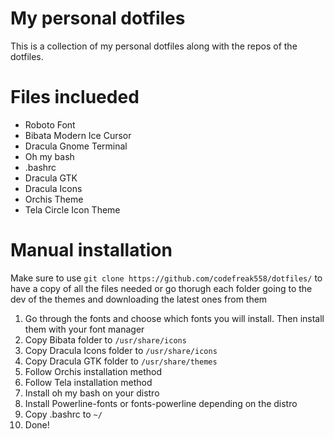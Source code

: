 # My personal dotfiles

This is a collection of my personal dotfiles along with the repos of the dotfiles.

# Files inclueded

- Roboto Font
- Bibata Modern Ice Cursor
- Dracula Gnome Terminal
- Oh my bash
- .bashrc
- Dracula GTK
- Dracula Icons
- Orchis Theme
- Tela Circle Icon Theme

# Manual installation

Make sure to use `git clone https://github.com/codefreak558/dotfiles/` to have a copy of all the files needed or go thorugh each folder going to the dev of the themes and downloading the latest ones from them

1. Go through the fonts and choose which fonts you will install. Then install them with your font manager
2. Copy Bibata folder to `/usr/share/icons`
3. Copy Dracula Icons folder to `/usr/share/icons`
4. Copy Dracula GTK folder to `/usr/share/themes`
5. Follow Orchis installation method
6. Follow Tela installation method
7. Install oh my bash on your distro
8. Install Powerline-fonts or fonts-powerline depending on the distro
9. Copy .bashrc to `~/`
10. Done!
